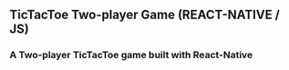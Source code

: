 ## TicTacToe Two-player Game (REACT-NATIVE / JS)
### A Two-player TicTacToe game built with React-Native
